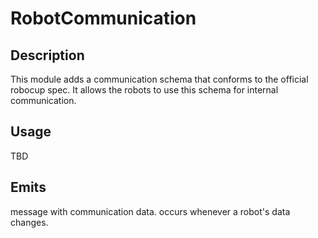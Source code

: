 # RobotCommunication

## Description

This module adds a communication schema that conforms to the official
robocup spec. It allows the robots to use this schema for internal communication.

## Usage

TBD

## Emits

message with communication data.
occurs whenever a robot's data changes.
